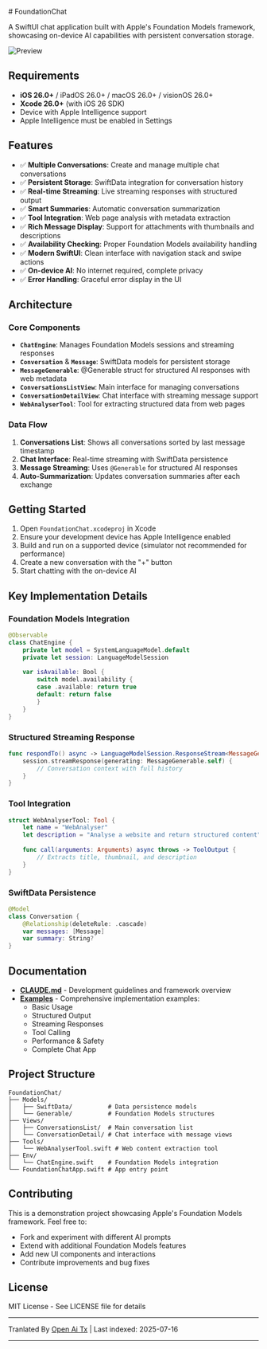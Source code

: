 <translate-content># FoundationChat

A SwiftUI chat application built with Apple's Foundation Models framework, showcasing on-device AI capabilities with persistent conversation storage.

![Preview](https://raw.githubusercontent.com/Dimillian/FoundationChat/main/Images/image.png)

## Requirements

- **iOS 26.0+** / iPadOS 26.0+ / macOS 26.0+ / visionOS 26.0+
- **Xcode 26.0+** (with iOS 26 SDK)
- Device with Apple Intelligence support
- Apple Intelligence must be enabled in Settings

## Features

- ✅ **Multiple Conversations**: Create and manage multiple chat conversations
- ✅ **Persistent Storage**: SwiftData integration for conversation history
- ✅ **Real-time Streaming**: Live streaming responses with structured output
- ✅ **Smart Summaries**: Automatic conversation summarization
- ✅ **Tool Integration**: Web page analysis with metadata extraction
- ✅ **Rich Message Display**: Support for attachments with thumbnails and descriptions
- ✅ **Availability Checking**: Proper Foundation Models availability handling
- ✅ **Modern SwiftUI**: Clean interface with navigation stack and swipe actions
- ✅ **On-device AI**: No internet required, complete privacy
- ✅ **Error Handling**: Graceful error display in the UI

## Architecture

### Core Components

- **`ChatEngine`**: Manages Foundation Models sessions and streaming responses
- **`Conversation`** & **`Message`**: SwiftData models for persistent storage
- **`MessageGenerable`**: @Generable struct for structured AI responses with web metadata
- **`ConversationsListView`**: Main interface for managing conversations
- **`ConversationDetailView`**: Chat interface with streaming message support
- **`WebAnalyserTool`**: Tool for extracting structured data from web pages

### Data Flow

1. **Conversations List**: Shows all conversations sorted by last message timestamp
2. **Chat Interface**: Real-time streaming with SwiftData persistence
3. **Message Streaming**: Uses `@Generable` for structured AI responses
4. **Auto-Summarization**: Updates conversation summaries after each exchange

## Getting Started

1. Open `FoundationChat.xcodeproj` in Xcode
2. Ensure your development device has Apple Intelligence enabled
3. Build and run on a supported device (simulator not recommended for performance)
4. Create a new conversation with the "+" button
5. Start chatting with the on-device AI

## Key Implementation Details

### Foundation Models Integration</translate-content>
```swift
@Observable
class ChatEngine {
    private let model = SystemLanguageModel.default
    private let session: LanguageModelSession
    
    var isAvailable: Bool {
        switch model.availability {
        case .available: return true
        default: return false
        }
    }
}
```
### Structured Streaming Response

```swift
func respondTo() async -> LanguageModelSession.ResponseStream<MessageGenerable>? {
    session.streamResponse(generating: MessageGenerable.self) {
        // Conversation context with full history
    }
}
```
### Tool Integration

```swift
struct WebAnalyserTool: Tool {
    let name = "WebAnalyser"
    let description = "Analyse a website and return structured content"
    
    func call(arguments: Arguments) async throws -> ToolOutput {
        // Extracts title, thumbnail, and description
    }
}
```
### SwiftData Persistence

```swift
@Model
class Conversation {
    @Relationship(deleteRule: .cascade)
    var messages: [Message]
    var summary: String?
}
```
## Documentation

- **[CLAUDE.md](https://raw.githubusercontent.com/Dimillian/FoundationChat/main/CLAUDE.md)** - Development guidelines and framework overview
- **[Examples](EXAMPLES/)** - Comprehensive implementation examples:
  - Basic Usage
  - Structured Output
  - Streaming Responses
  - Tool Calling
  - Performance & Safety
  - Complete Chat App

## Project Structure


```
FoundationChat/
├── Models/
│   ├── SwiftData/          # Data persistence models
│   └── Generable/          # Foundation Models structures
├── Views/
│   ├── ConversationsList/  # Main conversation list
│   └── ConversationDetail/ # Chat interface with message views
├── Tools/
│   └── WebAnalyserTool.swift # Web content extraction tool
├── Env/
│   └── ChatEngine.swift    # Foundation Models integration
└── FoundationChatApp.swift # App entry point
```
## Contributing

This is a demonstration project showcasing Apple's Foundation Models framework. Feel free to:
- Fork and experiment with different AI prompts
- Extend with additional Foundation Models features
- Add new UI components and interactions
- Contribute improvements and bug fixes

## License

MIT License - See LICENSE file for details


---

Tranlated By [Open Ai Tx](https://github.com/OpenAiTx/OpenAiTx) | Last indexed: 2025-07-16

---